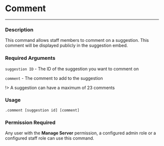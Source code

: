 # Comment
---
### Description
This command allows staff members to comment on a suggestion. This comment will be displayed publicly in the suggestion embed.
### Required Arguments
`suggestion ID` - The ID of the suggestion you want to comment on

`comment` - The comment to add to the suggestion

!> A suggestion can have a maximum of 23 comments
### Usage
```
.comment [suggestion id] [comment]
```
### Permission Required
Any user with the **Manage Server** permission, a configured admin role or a configured staff role can use this command.
